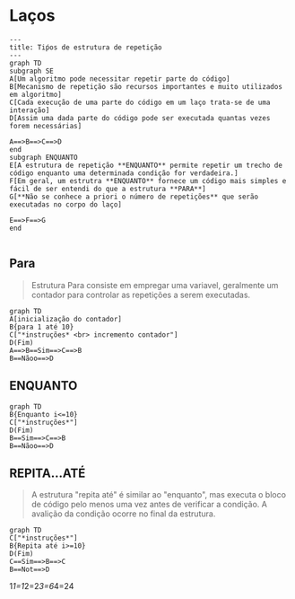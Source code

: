# Laços

```mermaid
---
title: Tiṕos de estrutura de repetição 
---
graph TD
subgraph SE
A[Um algoritmo pode necessitar repetir parte do código]
B[Mecanismo de repetição são recursos importantes e muito utilizados em algoritmo]
C[Cada execução de uma parte do código em um laço trata-se de uma interação]
D[Assim uma dada parte do código pode ser executada quantas vezes forem necessárias]

A==>B==>C==>D
end
subgraph ENQUANTO
E[A estrutura de repetição **ENQUANTO** permite repetir um trecho de código enquanto uma determinada condição for verdadeira.]
F[Em geral, um estrutra **ENQUANTO** fornece um código mais simples e fácil de ser entendi do que a estrutura **PARA**]
G[**Não se conhece a priori o número de repetições** que serão executadas no corpo do laço]

E==>F==>G
end


```

## Para 
> Estrutura Para consiste em empregar uma variavel, geralmente um contador para controlar as repetições a serem executadas.

```mermaid
graph TD
A[inicialização do contador]
B{para 1 até 10}
C["*instruções* <br> incremento contador"]
D(Fim)
A==>B==Sim==>C==>B
B==Nãoo==>D

```

## ENQUANTO

```mermaid
graph TD
B{Enquanto i<=10}
C["*instruções*"]
D(Fim)
B==Sim==>C==>B
B==Nãoo==>D

```

## REPITA...ATÉ
> A estrutura "repita até" é similar ao "enquanto", mas executa o bloco de código pelo menos uma vez antes de verificar a condição. A avalição da condição ocorre no final da estrutura.

```mermaid
graph TD
C["*instruções*"]
B{Repita até i>=10}
D(Fim)
C==Sim==>B==>C
B==Not==>D

```

1*1=1*2=2*3=6*4=24